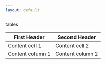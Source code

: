 ```yaml
---
layout: default
---
```


tables

First Header | Second Header
------------ | -------------
Content cell 1 | Content cell 2
Content column 1 | Content column 2

